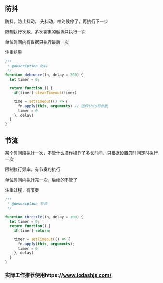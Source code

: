 ## 防抖

防抖，防止抖动， 先抖动，啥时候停了，再执行下一步

限制执行次数，多次密集的触发只执行一次

单位时间内有数据只执行最后一次

注重结果





```javascript
/**
 * @description 防抖
 */
function debounce(fn, delay = 200) {
  let timer = 0;

  return function () {
    if(timer) clearTimeout(timer)

    time = setTimeout(() => {
      fn.apply(this, arguments) // 透传this和参数
      timer = 0
    }, delay)
  }
}
```









## 节流

某个时间段执行一次，不管什么操作操作了多长时间，只根据设置的时间定时执行一次

限制执行频率，有节奏的执行

单位时间内执行完一次，后续的不管了

注重过程，有节奏



```javascript
/**
 * @description 节流
 */

function throttle(fn, delay = 100) {
  let timer = 0;
  return function() {
    if(timer) return;

    timer = setTimeout(() => {
      fn.apply(this, arguments);
      timer = 0
    }, delay)
  }
}
```





### 实际工作推荐使用https://www.lodashjs.com/